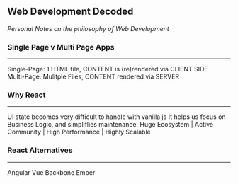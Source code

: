 ## Web Development Decoded 
_Personal Notes on the philosophy of Web Development_

### Single Page v Multi Page Apps
___
Single-Page: 1 HTML file, CONTENT is (re)rendered via CLIENT SIDE
<br> 
Multi-Page: Mulitple Files, CONTENT rendered via SERVER 

### Why React 
___
UI state becomes very difficult to handle with vanilla js
It helps us focus on Business Logic, and simpliflies maintenance. 
Huge Ecosystem | Active Community | High Performance | Highly Scalable

### React Alternatives
___ 
Angular 
Vue
Backbone
Ember
